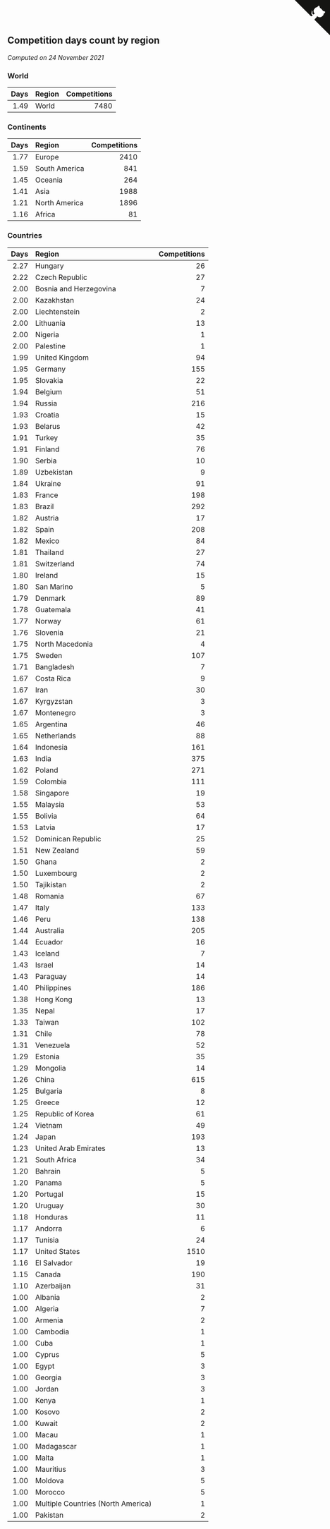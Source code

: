 ## Competition days count by region

*Computed on 24 November 2021*


### World

| Days | Region | Competitions |
| ---: | :--- | ---: |
| 1.49 | World | 7480 |

### Continents

| Days | Region | Competitions |
| ---: | :--- | ---: |
| 1.77 | Europe | 2410 |
| 1.59 | South America | 841 |
| 1.45 | Oceania | 264 |
| 1.41 | Asia | 1988 |
| 1.21 | North America | 1896 |
| 1.16 | Africa | 81 |

### Countries

| Days | Region | Competitions |
| ---: | :--- | ---: |
| 2.27 | Hungary | 26 |
| 2.22 | Czech Republic | 27 |
| 2.00 | Bosnia and Herzegovina | 7 |
| 2.00 | Kazakhstan | 24 |
| 2.00 | Liechtenstein | 2 |
| 2.00 | Lithuania | 13 |
| 2.00 | Nigeria | 1 |
| 2.00 | Palestine | 1 |
| 1.99 | United Kingdom | 94 |
| 1.95 | Germany | 155 |
| 1.95 | Slovakia | 22 |
| 1.94 | Belgium | 51 |
| 1.94 | Russia | 216 |
| 1.93 | Croatia | 15 |
| 1.93 | Belarus | 42 |
| 1.91 | Turkey | 35 |
| 1.91 | Finland | 76 |
| 1.90 | Serbia | 10 |
| 1.89 | Uzbekistan | 9 |
| 1.84 | Ukraine | 91 |
| 1.83 | France | 198 |
| 1.83 | Brazil | 292 |
| 1.82 | Austria | 17 |
| 1.82 | Spain | 208 |
| 1.82 | Mexico | 84 |
| 1.81 | Thailand | 27 |
| 1.81 | Switzerland | 74 |
| 1.80 | Ireland | 15 |
| 1.80 | San Marino | 5 |
| 1.79 | Denmark | 89 |
| 1.78 | Guatemala | 41 |
| 1.77 | Norway | 61 |
| 1.76 | Slovenia | 21 |
| 1.75 | North Macedonia | 4 |
| 1.75 | Sweden | 107 |
| 1.71 | Bangladesh | 7 |
| 1.67 | Costa Rica | 9 |
| 1.67 | Iran | 30 |
| 1.67 | Kyrgyzstan | 3 |
| 1.67 | Montenegro | 3 |
| 1.65 | Argentina | 46 |
| 1.65 | Netherlands | 88 |
| 1.64 | Indonesia | 161 |
| 1.63 | India | 375 |
| 1.62 | Poland | 271 |
| 1.59 | Colombia | 111 |
| 1.58 | Singapore | 19 |
| 1.55 | Malaysia | 53 |
| 1.55 | Bolivia | 64 |
| 1.53 | Latvia | 17 |
| 1.52 | Dominican Republic | 25 |
| 1.51 | New Zealand | 59 |
| 1.50 | Ghana | 2 |
| 1.50 | Luxembourg | 2 |
| 1.50 | Tajikistan | 2 |
| 1.48 | Romania | 67 |
| 1.47 | Italy | 133 |
| 1.46 | Peru | 138 |
| 1.44 | Australia | 205 |
| 1.44 | Ecuador | 16 |
| 1.43 | Iceland | 7 |
| 1.43 | Israel | 14 |
| 1.43 | Paraguay | 14 |
| 1.40 | Philippines | 186 |
| 1.38 | Hong Kong | 13 |
| 1.35 | Nepal | 17 |
| 1.33 | Taiwan | 102 |
| 1.31 | Chile | 78 |
| 1.31 | Venezuela | 52 |
| 1.29 | Estonia | 35 |
| 1.29 | Mongolia | 14 |
| 1.26 | China | 615 |
| 1.25 | Bulgaria | 8 |
| 1.25 | Greece | 12 |
| 1.25 | Republic of Korea | 61 |
| 1.24 | Vietnam | 49 |
| 1.24 | Japan | 193 |
| 1.23 | United Arab Emirates | 13 |
| 1.21 | South Africa | 34 |
| 1.20 | Bahrain | 5 |
| 1.20 | Panama | 5 |
| 1.20 | Portugal | 15 |
| 1.20 | Uruguay | 30 |
| 1.18 | Honduras | 11 |
| 1.17 | Andorra | 6 |
| 1.17 | Tunisia | 24 |
| 1.17 | United States | 1510 |
| 1.16 | El Salvador | 19 |
| 1.15 | Canada | 190 |
| 1.10 | Azerbaijan | 31 |
| 1.00 | Albania | 2 |
| 1.00 | Algeria | 7 |
| 1.00 | Armenia | 2 |
| 1.00 | Cambodia | 1 |
| 1.00 | Cuba | 1 |
| 1.00 | Cyprus | 5 |
| 1.00 | Egypt | 3 |
| 1.00 | Georgia | 3 |
| 1.00 | Jordan | 3 |
| 1.00 | Kenya | 1 |
| 1.00 | Kosovo | 2 |
| 1.00 | Kuwait | 2 |
| 1.00 | Macau | 1 |
| 1.00 | Madagascar | 1 |
| 1.00 | Malta | 1 |
| 1.00 | Mauritius | 3 |
| 1.00 | Moldova | 5 |
| 1.00 | Morocco | 5 |
| 1.00 | Multiple Countries (North America) | 1 |
| 1.00 | Pakistan | 2 |


<a href="https://github.com/jonatanklosko/wca_statistics" class="github-corner" aria-label="View source on Github"><svg width="80" height="80" viewBox="0 0 250 250" style="fill:#151513; color:#fff; position: absolute; top: 0; border: 0; right: 0;" aria-hidden="true"><path d="M0,0 L115,115 L130,115 L142,142 L250,250 L250,0 Z"></path><path d="M128.3,109.0 C113.8,99.7 119.0,89.6 119.0,89.6 C122.0,82.7 120.5,78.6 120.5,78.6 C119.2,72.0 123.4,76.3 123.4,76.3 C127.3,80.9 125.5,87.3 125.5,87.3 C122.9,97.6 130.6,101.9 134.4,103.2" fill="currentColor" style="transform-origin: 130px 106px;" class="octo-arm"></path><path d="M115.0,115.0 C114.9,115.1 118.7,116.5 119.8,115.4 L133.7,101.6 C136.9,99.2 139.9,98.4 142.2,98.6 C133.8,88.0 127.5,74.4 143.8,58.0 C148.5,53.4 154.0,51.2 159.7,51.0 C160.3,49.4 163.2,43.6 171.4,40.1 C171.4,40.1 176.1,42.5 178.8,56.2 C183.1,58.6 187.2,61.8 190.9,65.4 C194.5,69.0 197.7,73.2 200.1,77.6 C213.8,80.2 216.3,84.9 216.3,84.9 C212.7,93.1 206.9,96.0 205.4,96.6 C205.1,102.4 203.0,107.8 198.3,112.5 C181.9,128.9 168.3,122.5 157.7,114.1 C157.9,116.9 156.7,120.9 152.7,124.9 L141.0,136.5 C139.8,137.7 141.6,141.9 141.8,141.8 Z" fill="currentColor" class="octo-body"></path></svg></a><style>.github-corner:hover .octo-arm{animation:octocat-wave 560ms ease-in-out}@keyframes octocat-wave{0%,100%{transform:rotate(0)}20%,60%{transform:rotate(-25deg)}40%,80%{transform:rotate(10deg)}}@media (max-width:500px){.github-corner:hover .octo-arm{animation:none}.github-corner .octo-arm{animation:octocat-wave 560ms ease-in-out}}</style>
